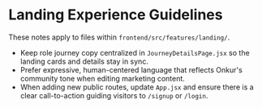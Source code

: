 # Landing Experience Guidelines

These notes apply to files within `frontend/src/features/landing/`.

- Keep role journey copy centralized in `JourneyDetailsPage.jsx` so the landing cards and details stay in sync.
- Prefer expressive, human-centered language that reflects Onkur's community tone when editing marketing content.
- When adding new public routes, update `App.jsx` and ensure there is a clear call-to-action guiding visitors to `/signup` or `/login`.
